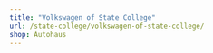 ```yaml
---
title: "Volkswagen of State College"
url: /state-college/volkswagen-of-state-college/
shop: Autohaus
---
```

